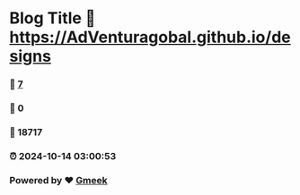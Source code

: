# Blog Title :link: https://AdVenturagobal.github.io/designs 
### :page_facing_up: [7](https://AdVenturagobal.github.io/designs/tag.html) 
### :speech_balloon: 0 
### :hibiscus: 18717 
### :alarm_clock: 2024-10-14 03:00:53 
### Powered by :heart: [Gmeek](https://github.com/Meekdai/Gmeek)
